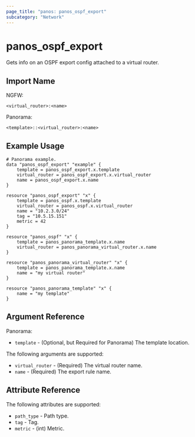 ```yaml
---
page_title: "panos: panos_ospf_export"
subcategory: "Network"
---
```


# panos_ospf_export

Gets info on an OSPF export config attached to a virtual router.


## Import Name

NGFW:

```
<virtual_router>:<name>
```

Panorama:

```
<template>::<virtual_router>:<name>
```


## Example Usage

```hcl
# Panorama example.
data "panos_ospf_export" "example" {
    template = panos_ospf_export.x.template
    virtual_router = panos_ospf_export.x.virtual_router
    name = panos_ospf_export.x.name
}

resource "panos_ospf_export" "x" {
    template = panos_ospf.x.template
    virtual_router = panos_ospf.x.virtual_router
    name = "10.2.3.0/24"
    tag = "10.5.15.151"
    metric = 42
}

resource "panos_ospf" "x" {
    template = panos_panorama_template.x.name
    virtual_router = panos_panorama_virtual_router.x.name
}

resource "panos_panorama_virtual_router" "x" {
    template = panos_panorama_template.x.name
    name = "my virtual router"
}       

resource "panos_panorama_template" "x" {
    name = "my template"
}
```


## Argument Reference

Panorama:

* `template` - (Optional, but Required for Panorama) The template location.

The following arguments are supported:

* `virtual_router` - (Required) The virtual router name.
* `name` - (Required) The export rule name.


## Attribute Reference

The following attributes are supported:

* `path_type` - Path type.
* `tag` - Tag.
* `metric` - (int) Metric.
